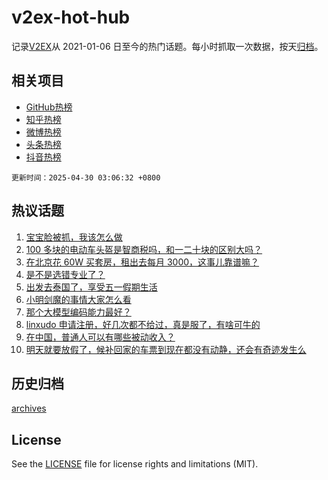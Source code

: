 # v2ex-hot-hub

 记录[V2EX](https://www.v2ex.com/)从 2021-01-06 日至今的热门话题。每小时抓取一次数据，按天[归档](archives)。
 
 ## 相关项目

- [GitHub热榜](https://github.com/it985/github-hot-hub)
- [知乎热榜](https://github.com/it985/zhihu-hot-hub)
- [微博热榜](https://github.com/it985/weibo-hot-hub)
- [头条热榜](https://github.com/it985/toutiao-hot-hub)
- [抖音热榜](https://github.com/it985/douyin-hot-hub)


 `更新时间：2025-04-30 03:06:32 +0800`

## 热议话题

1. [宝宝脸被抓，我该怎么做](https://www.v2ex.com/t/1128798)
1. [100 多块的电动车头盔是智商税吗，和一二十块的区别大吗？](https://www.v2ex.com/t/1128764)
1. [在北京花 60W 买套房，租出去每月 3000，这事儿靠谱嘛？](https://www.v2ex.com/t/1128774)
1. [是不是选错专业了？](https://www.v2ex.com/t/1128794)
1. [出发去泰国了，享受五一假期生活](https://www.v2ex.com/t/1128820)
1. [小明剑魔的事情大家怎么看](https://www.v2ex.com/t/1128773)
1. [那个大模型编码能力最好？](https://www.v2ex.com/t/1128800)
1. [linxudo 申请注册，好几次都不给过，真是服了，有啥可牛的](https://www.v2ex.com/t/1128809)
1. [在中国，普通人可以有哪些被动收入？](https://www.v2ex.com/t/1128780)
1. [明天就要放假了，候补回家的车票到现在都没有动静，还会有奇迹发生么](https://www.v2ex.com/t/1128791)

## 历史归档

[archives](archives)

## License

See the [LICENSE](LICENSE) file for license rights and limitations (MIT).
